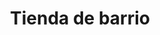 ---
title: "Tienda de barrio"
url: /ciudad-satelite/tienda-de-barrio-arturo-ballivian-otero-2/
shop: comodidad
---
